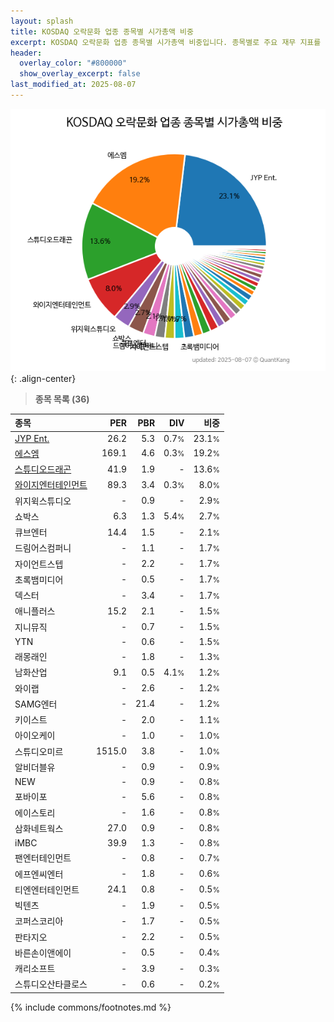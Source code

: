 ```yaml
---
layout: splash
title: KOSDAQ 오락문화 업종 종목별 시가총액 비중
excerpt: KOSDAQ 오락문화 업종 종목별 시가총액 비중입니다. 종목별로 주요 재무 지표를 함께 표시합니다.
header:
  overlay_color: "#800000"
  show_overlay_excerpt: false
last_modified_at: 2025-08-07
---
```



![KOSDAQ 오락문화 업종 종목별 시가총액 비중](/stats/sector/images/kosdaq_업종_오락문화_종목.png){: .align-center}


> **종목 목록 (36)**<a id="list"></a>

| **종목** | **PER** | **PBR** | **DIV** | **비중** |
| :------- | ------: | ------: | ------: | -------: |
| [JYP Ent.](/035900/) | 26.2 | 5.3 | 0.7<small>%</small> | 23.1<small>%</small> |
| [에스엠](/041510/) | 169.1 | 4.6 | 0.3<small>%</small> | 19.2<small>%</small> |
| [스튜디오드래곤](/253450/) | 41.9 | 1.9 | - | 13.6<small>%</small> |
| [와이지엔터테인먼트](/122870/) | 89.3 | 3.4 | 0.3<small>%</small> | 8.0<small>%</small> |
| 위지윅스튜디오 | - | 0.9 | - | 2.9<small>%</small> |
| 쇼박스 | 6.3 | 1.3 | 5.4<small>%</small> | 2.7<small>%</small> |
| 큐브엔터 | 14.4 | 1.5 | - | 2.1<small>%</small> |
| 드림어스컴퍼니 | - | 1.1 | - | 1.7<small>%</small> |
| 자이언트스텝 | - | 2.2 | - | 1.7<small>%</small> |
| 초록뱀미디어 | - | 0.5 | - | 1.7<small>%</small> |
| 덱스터 | - | 3.4 | - | 1.7<small>%</small> |
| 애니플러스 | 15.2 | 2.1 | - | 1.5<small>%</small> |
| 지니뮤직 | - | 0.7 | - | 1.5<small>%</small> |
| YTN | - | 0.6 | - | 1.5<small>%</small> |
| 래몽래인 | - | 1.8 | - | 1.3<small>%</small> |
| 남화산업 | 9.1 | 0.5 | 4.1<small>%</small> | 1.2<small>%</small> |
| 와이랩 | - | 2.6 | - | 1.2<small>%</small> |
| SAMG엔터 | - | 21.4 | - | 1.2<small>%</small> |
| 키이스트 | - | 2.0 | - | 1.1<small>%</small> |
| 아이오케이 | - | 1.0 | - | 1.0<small>%</small> |
| 스튜디오미르 | 1515.0 | 3.8 | - | 1.0<small>%</small> |
| 알비더블유 | - | 0.9 | - | 0.9<small>%</small> |
| NEW | - | 0.9 | - | 0.8<small>%</small> |
| 포바이포 | - | 5.6 | - | 0.8<small>%</small> |
| 에이스토리 | - | 1.6 | - | 0.8<small>%</small> |
| 삼화네트웍스 | 27.0 | 0.9 | - | 0.8<small>%</small> |
| iMBC | 39.9 | 1.3 | - | 0.8<small>%</small> |
| 팬엔터테인먼트 | - | 0.8 | - | 0.7<small>%</small> |
| 에프엔씨엔터 | - | 1.8 | - | 0.6<small>%</small> |
| 티엔엔터테인먼트 | 24.1 | 0.8 | - | 0.5<small>%</small> |
| 빅텐츠 | - | 1.9 | - | 0.5<small>%</small> |
| 코퍼스코리아 | - | 1.7 | - | 0.5<small>%</small> |
| 판타지오 | - | 2.2 | - | 0.5<small>%</small> |
| 바른손이앤에이 | - | 0.5 | - | 0.4<small>%</small> |
| 캐리소프트 | - | 3.9 | - | 0.3<small>%</small> |
| 스튜디오산타클로스 | - | 0.6 | - | 0.2<small>%</small> |

{% include commons/footnotes.md %}